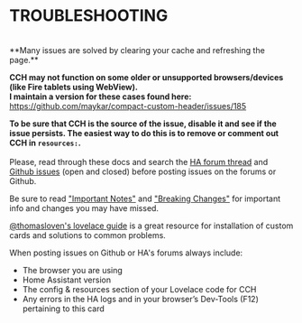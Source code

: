 <!-- Disable sidebar -->
<script>
let sidebar = document.getElementsByClassName("col-md-3")[0];
sidebar.parentNode.removeChild(sidebar);
document.getElementsByClassName("col-md-9")[0].style.cssText = "width:80%;display:block;margin-left:10%";
</script>
<!-- Disable sidebar -->

# **TROUBLESHOOTING**
<br>
**Many issues are solved by clearing your cache and refreshing the page.**

**CCH may not function on some older or unsupported browsers/devices (like Fire tablets using WebView).<br>I maintain a version for these cases found here:**
https://github.com/maykar/compact-custom-header/issues/185

**To be sure that CCH is the source of the issue, disable it and see if the issue persists. The easiest way to do this is to remove or comment out CCH in `resources:`.**
<br><br>
Please, read through these docs and search the [HA forum thread](https://community.home-assistant.io/t/compact-custom-header) and [Github issues](https://github.com/maykar/compact-custom-header/issues?utf8=%E2%9C%93&q=is%3Aissue) (open and closed) before posting issues on the forums or Github.

Be sure to read ["Important Notes"](https://maykar.github.io/compact-custom-header/#important-notes) and ["Breaking Changes"](https://maykar.github.io/compact-custom-header/#breaking-changes) for important info and changes you may have missed.

[@thomasloven's lovelace guide](https://github.com/thomasloven/hass-config/wiki/Lovelace-Plugins) is a great resource for installation of custom cards and solutions to common problems.

When posting issues on Github or HA's forums always include:

* The browser you are using
* Home Assistant version
* The config & resources section of your Lovelace code for CCH
* Any errors in the HA logs and in your browser’s Dev-Tools (F12) pertaining to this card
